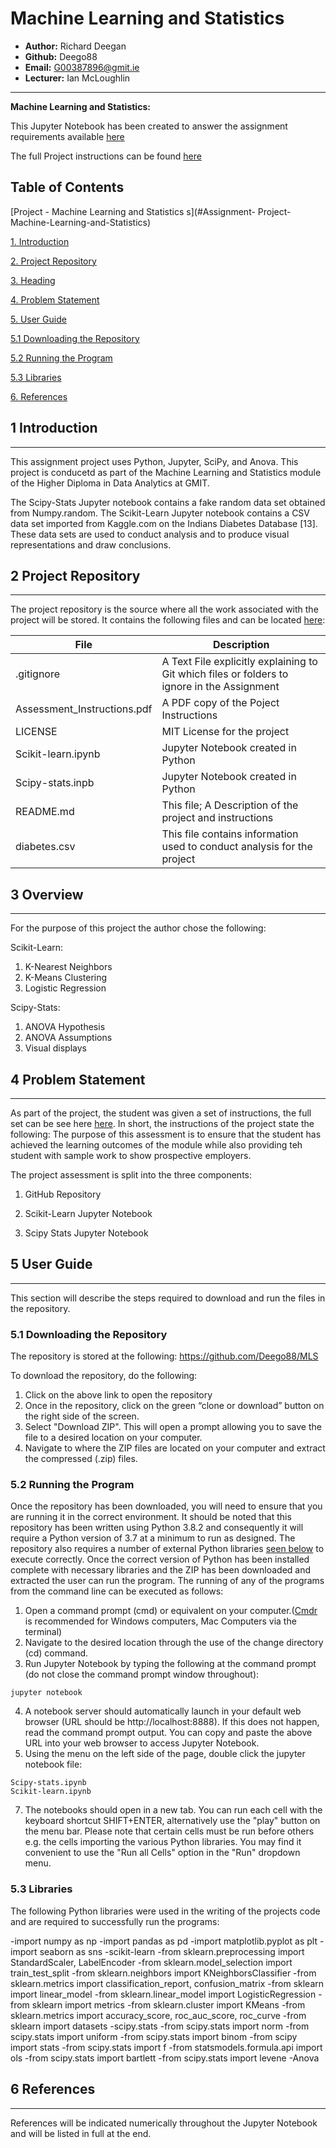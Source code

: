 # Machine Learning and Statistics 

* **Author:** Richard Deegan
* **Github:** Deego88
* **Email:** G00387896@gmit.ie
* **Lecturer:** Ian McLoughlin
------------------------------------------------------------------------------------------------
**Machine Learning and Statistics:** 

This Jupyter Notebook has been created to answer the assignment requirements available [here](https://github.com/Deego88/MLS) 

The full Project instructions can be found [here](https://github.com/Deego88/MLS) 


**Table of Contents**
------------------------------------------------------------------------------------------------

[Project - Machine Learning and Statistics s](#Assignment- Project-Machine-Learning-and-Statistics)

[1. Introduction](#1-introduction)

[2. Project Repository](#2-project-repository)

[3. Heading](#3-heading)

[4. Problem Statement](#4-Problem-Statement)

[5. User Guide](#5-User-Guide)

  [5.1 Downloading the Repository](#5.1-Downloading-the-Repository)

  [5.2  Running the Program](#5.2-Running-the-Program)

  [5.3  Libraries](#5.3-Libraries)

[6. References](#7-References)


## 1 Introduction
-----------------------------------------------------------------------------------------------
This assignment project uses Python, Jupyter, SciPy, and Anova.  This project is conducetd as part of the Machine Learning and Statistics module of the Higher Diploma in Data Analytics at GMIT.

The Scipy-Stats Jupyter notebook contains a fake random data set obtained from Numpy.random.
The Scikit-Learn Jupyter notebook contains a CSV data set imported from Kaggle.com on the Indians Diabetes Database [13].
These data sets are used to conduct analysis and to produce visual representations and draw conclusions.

## 2 Project Repository
------------------------------------------------------------------------------------------------
The project repository is the source where all the work associated with
the project will be stored. It contains the following files and can be
located [here](https://github.com/Deego88/MLS):

  **File**    |     **Description**
  ---------   |   --------------------------------------------------------
  .gitignore | A Text File explicitly explaining to Git which files or folders to ignore in the Assignment
  Assessment_Instructions.pdf | A PDF copy of the Poject Instructions
  LICENSE     |    MIT License for the project
  Scikit-learn.ipynb | Jupyter Notebook created in Python
  Scipy-stats.inpb | Jupyter Notebook created  in Python
  README.md   |    This file; A Description of the project and instructions
  diabetes.csv   |    This file contains information used to conduct analysis for the project


## 3  Overview
------------------------------------------------------------------------------------------------
 For the purpose of this project the author chose the following:
 
Scikit-Learn:
1. K-Nearest Neighbors
2. K-Means Clustering
3. Logistic Regression 

Scipy-Stats:
1. ANOVA Hypothesis 
2. ANOVA Assumptions
3. Visual displays


## 4 Problem Statement
------------------------------------------------------------------------------------------------
As part of the project, the student was given a set of instructions, the full set can be see here [here](https://github.com/Deego88/MLS). In short, the instructions of the project state the following:
The purpose of this assessment is to ensure that the student has achieved the learning outcomes
of the module while also providing teh student with sample work to show prospective
employers. 

The project assessment is split into the three components:

1. GitHub Repository

2. Scikit-Learn Jupyter Notebook

3. Scipy Stats Jupyter Notebook

## 5 User Guide
------------------------------------------------------------------------------------------------
This section will describe the steps required to download and run the files in the repository.

### 5.1 Downloading the Repository
The repository is stored at the following: https://github.com/Deego88/MLS

To download the repository, do the following:
1.  Click on the above link to open the repository
2.  Once in the repository, click on the green “clone or download” button on the right side of the screen.
3.  Select "Download ZIP". This will open a prompt allowing you to save the file to a desired location on your computer.
4.  Navigate to where  the ZIP files are located on your computer and extract the compressed (.zip) files.

### 5.2 Running the Program
Once the repository has been downloaded, you will need to ensure that you are running it in the correct environment. It should be noted that this repository has been written using Python 3.8.2 and consequently it will require a Python version of 3.7 at a minimum to run as designed. The repository also requires a number of external Python libraries [seen below](#5.3-Libaries) to execute correctly. Once the correct version of Python has been installed complete with necessary libraries and the ZIP has been downloaded and extracted the user can run the program. The running of any of the programs from the command line can be executed as follows:
1.  Open a command prompt (cmd) or equivalent on your computer.([Cmdr](https://cmder.net) is recommended for Windows computers, Mac Computers via the terminal)
2.  Navigate to the desired location through the use of the change directory (cd) command.
3. Run Jupyter Notebook by typing the following at the command prompt (do not close the command prompt window throughout):
```
jupyter notebook
```
4. A notebook server should automatically launch in your default web browser (URL should be http://localhost:8888). If this does not happen, read the command prompt output. You can copy and paste the above URL into your web browser to access Jupyter Notebook.
6. Using the menu on the left side of the page, double click the jupyter notebook file:
```
Scipy-stats.ipynb
Scikit-learn.ipynb
```
7. The notebooks should open in a new tab. You can run each cell with the keyboard shortcut SHIFT+ENTER, alternatively use the "play" button on the menu bar. Please note that certain cells must be run before others e.g. the cells importing the various Python libraries. You may find it convenient to use the "Run all Cells" option in the "Run" dropdown menu.

### 5.3 Libraries
The following Python libraries were used in the writing of the projects code and are required to successfully run the programs:

-import numpy as np
-import pandas as pd
-import matplotlib.pyplot as plt
-import seaborn as sns
-scikit-learn
  -from sklearn.preprocessing import StandardScaler, LabelEncoder
  -from sklearn.model_selection import train_test_split
  -from sklearn.neighbors import KNeighborsClassifier
  -from sklearn.metrics import classification_report, confusion_matrix
  -from sklearn import linear_model
  -from sklearn.linear_model import LogisticRegression
  -from sklearn import metrics
  -from sklearn.cluster import KMeans
  -from sklearn.metrics import accuracy_score, roc_auc_score, roc_curve
  -from sklearn import datasets
-scipy.stats
  -from scipy.stats import norm
  -from scipy.stats import uniform
  -from scipy.stats import binom
  -from scipy import stats
  -from scipy.stats import f 
  -from statsmodels.formula.api import ols
  -from scipy.stats import bartlett
  -from scipy.stats import levene
-Anova


## 6 References
------------------------------------------------------------------------------------------------
References will be indicated numerically throughout the Jupyter Notebook and will be listed in full at the end.
